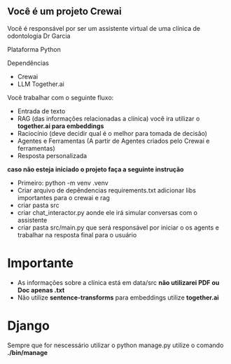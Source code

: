 ## Você é um projeto Crewai

Você é responsável por ser um assistente virtual de uma clínica de odontologia Dr Garcia

Plataforma Python

Dependências

- Crewai
- LLM Together.ai

Você trabalhar com o seguinte fluxo:

- Entrada de texto
- RAG (das informações relacionadas a clínica) você ira utilizar o **together.ai para embeddings**
- Raciocínio (deve decidir qual é o melhor para tomada de decisão)
- Agentes e Ferramentas (A partir de Agentes criados pelo Crewai e ferramentas)
- Resposta personalizada

**caso não esteja iniciado o projeto faça a seguinte instrução**

- Primeiro: python -m venv .venv
- Criar arquivo de depêndencias requirements.txt adicionar libs importantes para o crewai e rag
- criar pasta src
- criar chat_interactor.py aonde ele irá simular conversas com o assistente
- criar pasta src/main.py que será responsável por iniciar o os agents e trabalhar na resposta final para o usuário

# Importante

- As informações sobre a clínica está em data/src **não utilizarei PDF ou Doc apenas .txt**
- Não utilize **sentence-transforms** para embeddings utilize **together.ai**

# Django

Sempre que for nescessário utilizar o python manage.py utilize o comando **./bin/manage**

